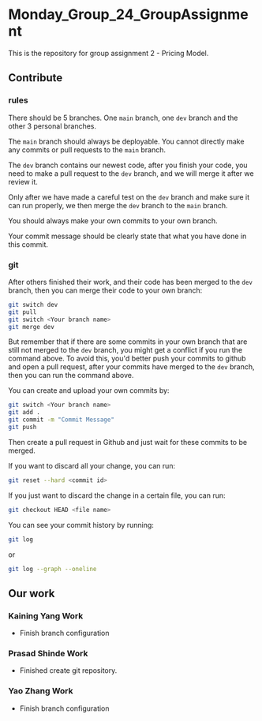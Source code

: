 # Monday_Group_24_GroupAssignment

This is the repository for group assignment 2 - Pricing Model.

## Contribute

### rules

There should be 5 branches. One `main` branch, one `dev` branch and the other 3 personal branches.

The `main` branch should always be deployable. You cannot directly make any commits or pull requests to the `main` branch.

The `dev` branch contains our newest code, after you finish your code, you need to make a pull request to the `dev` branch, and we will merge it after we review it.

Only after we have made a careful test on the `dev` branch and make sure it can run properly, we then merge the `dev` branch to the `main` branch.

You should always make your own commits to your own branch.

Your commit message should be clearly state that what you have done in this commit.

### git

After others finished their work, and their code has been merged to the `dev` branch, then you can merge their code to your own branch:

```bash
git switch dev
git pull
git switch <Your branch name>
git merge dev
```

But remember that if there are some commits in your own branch that are still not merged to the `dev` branch, you might get a conflict if you run the command above. To avoid this, you'd better push your commits to github and open a pull request, after your commits have merged to the `dev` branch, then you can run the command above.

You can create and upload your own commits by:

```bash
git switch <Your branch name>
git add .
git commit -m "Commit Message"
git push
```

Then create a pull request in Github and just wait for these commits to be merged.

If you want to discard all your change, you can run:

```bash
git reset --hard <commit id>
```

If you just want to discard the change in a certain file, you can run:

```bash
git checkout HEAD <file name>
```

You can see your commit history by running:

```bash
git log
```

or

```bash
git log --graph --oneline
```

## Our work

### Kaining Yang Work

- Finish branch configuration

### Prasad Shinde Work

- Finished create git repository.

### Yao Zhang Work

- Finish branch configuration